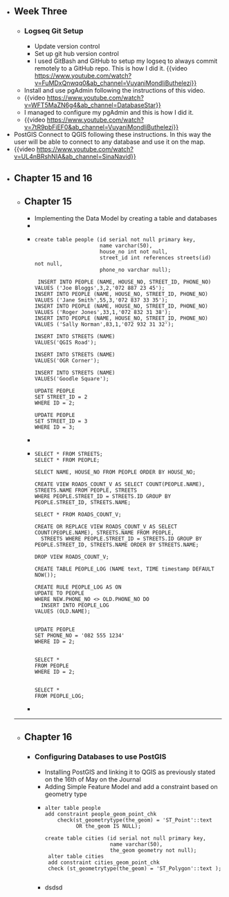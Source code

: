 - ## Week Three
	- ### Logseq Git Setup
		- Update version control
		- Set up git hub version control
		- I used GitBash and GitHub to setup my logseq to always commit remotely to a GitHub repo. This is how I did it.
		  {{video https://www.youtube.com/watch?v=FuMDxQnwqq0&ab_channel=VuyaniMondliButhelezi}}
	- Install and use pgAdmin following the instructions of this video.
	- {{video https://www.youtube.com/watch?v=WFT5MaZN6g4&ab_channel=DatabaseStar}}
	- I managed to configure my pgAdmin and this is how I did it.
	- {{video https://www.youtube.com/watch?v=7tR9pbFiEF0&ab_channel=VuyaniMondliButhelezi}}
- PostGIS Connect to QGIS following these instructions. In this way the user will be able to connect to any database and use it on the map.
- {{video https://www.youtube.com/watch?v=UL4nBRshNIA&ab_channel=SinaNavid}}
- ## Chapter 15 and 16
	- ## Chapter 15
		- Implementing the Data Model by creating a table and databases
		- ![<title>](<https://i.imgur.com/J04418t.png>)
		- ```
		  create table people (id serial not null primary key,
		                       name varchar(50),
		                       house_no int not null,
		                       street_id int references streets(id) not null,
		                       phone_no varchar null);
		   
		   INSERT INTO PEOPLE (NAME, HOUSE_NO, STREET_ID, PHONE_NO) VALUES ('Joe Bloggs',3,2,'072 887 23 45');
		  INSERT INTO PEOPLE (NAME, HOUSE_NO, STREET_ID, PHONE_NO) VALUES ('Jane Smith',55,3,'072 837 33 35');
		  INSERT INTO PEOPLE (NAME, HOUSE_NO, STREET_ID, PHONE_NO) VALUES ('Roger Jones',33,1,'072 832 31 38');
		  INSERT INTO PEOPLE (NAME, HOUSE_NO, STREET_ID, PHONE_NO) VALUES ('Sally Norman',83,1,'072 932 31 32');
		  
		  INSERT INTO STREETS (NAME)
		  VALUES('QGIS Road');
		  
		  INSERT INTO STREETS (NAME)
		  VALUES('OGR Corner');
		  
		  INSERT INTO STREETS (NAME)
		  VALUES('Goodle Square');
		  
		  UPDATE PEOPLE
		  SET STREET_ID = 2
		  WHERE ID = 2;
		  
		  UPDATE PEOPLE
		  SET STREET_ID = 3
		  WHERE ID = 3;
		  ```
		- ![<title>](<https://i.imgur.com/KjaeAll.png>)
		- ```
		  SELECT * FROM STREETS;
		  SELECT * FROM PEOPLE;
		  
		  SELECT NAME, HOUSE_NO FROM PEOPLE ORDER BY HOUSE_NO;
		  
		  CREATE VIEW ROADS_COUNT_V AS SELECT COUNT(PEOPLE.NAME), STREETS.NAME FROM PEOPLE, STREETS
		  WHERE PEOPLE.STREET_ID = STREETS.ID GROUP BY PEOPLE.STREET_ID, STREETS.NAME;
		  
		  SELECT * FROM ROADS_COUNT_V;
		  
		  CREATE OR REPLACE VIEW ROADS_COUNT_V AS SELECT COUNT(PEOPLE.NAME), STREETS.NAME FROM PEOPLE, 
		  	STREETS WHERE PEOPLE.STREET_ID = STREETS.ID GROUP BY PEOPLE.STREET_ID, STREETS.NAME ORDER BY STREETS.NAME;
		  
		  DROP VIEW ROADS_COUNT_V;
		  
		  CREATE TABLE PEOPLE_LOG (NAME text, TIME timestamp DEFAULT NOW());
		  
		  CREATE RULE PEOPLE_LOG AS ON
		  UPDATE TO PEOPLE
		  WHERE NEW.PHONE_NO <> OLD.PHONE_NO DO
		  	INSERT INTO PEOPLE_LOG
		  VALUES (OLD.NAME);
		  
		  
		  UPDATE PEOPLE
		  SET PHONE_NO = '082 555 1234'
		  WHERE ID = 2;
		  
		  
		  SELECT *
		  FROM PEOPLE
		  WHERE ID = 2;
		  
		  
		  SELECT *
		  FROM PEOPLE_LOG;
		  ```
		-
	- -----
	- ## Chapter 16
		- ### Configuring Databases to use PostGIS
			- Installing PostGIS and linking it to QGIS as previously stated on the 16th of May on the Journal
			- Adding Simple Feature Model and add a constraint based on geometry type
			- ```
			  alter table people
			  add constraint people_geom_point_chk
			      check(st_geometrytype(the_geom) = 'ST_Point'::text
			            OR the_geom IS NULL);
			            
			  create table cities (id serial not null primary key,
			                       name varchar(50),
			                       the_geom geometry not null);
			   alter table cities
			   add constraint cities_geom_point_chk
			   check (st_geometrytype(the_geom) = 'ST_Polygon'::text );
			   		
			  ```
			- dsdsd